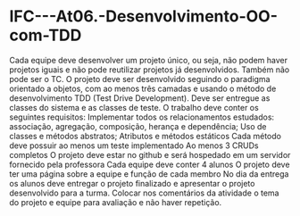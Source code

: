 # IFC---At06.-Desenvolvimento-OO-com-TDD
Cada equipe deve desenvolver um projeto único, ou seja, não podem haver projetos iguais e não pode reutilizar projetos já desenvolvidos. Também não pode ser o TC. O projeto deve ser desenvolvido seguindo o paradigma orientado a objetos, com ao menos três camadas e usando o método de desenvolvimento TDD (Test Drive Development). Deve ser entregue as classes do sistema e as classes de teste. O trabalho deve conter os seguintes requisitos: Implementar todos os relacionamentos estudados: associação, agregação, composição, herança e dependência; Uso de classes e métodos abstratos; Atributos e métodos estáticos Cada método deve possuir ao menos um teste implementado Ao menos 3 CRUDs completos O projeto deve estar no github e será hospedado em um servidor fornecido pela professora Cada equipe deve conter 4 alunos O projeto deve ter uma página sobre a equipe e função de cada membro No dia da entrega os alunos deve entregar o projeto finalizado e apresentar o projeto desenvolvido para a turma.   Colocar nos comentários da atividade o tema do projeto e equipe para avaliação e não haver repetição.
